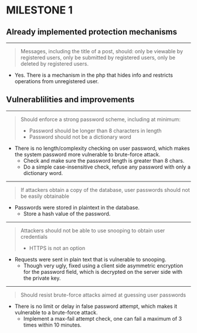 # MILESTONE 1

## Already implemented protection mechanisms
---

> Messages, including the title of a post, should: only be viewable by registered users, only be submitted by registered users, only be deleted by registered users.

* Yes. There is a mechanism in the php that hides info and restricts operations from unregistered user.

## Vulnerablilities and improvements

---
> Should enforce a strong password scheme, including at minimum:
> * Password should be longer than 8 characters in length
> * Password should not be a dictionary word

* There is no length/complexity checking on user password, which makes the system password more vulnerable to brute-force attack.
	* Check and make sure the password length is greater than 8 chars.
	* Do a simple case-insensitive check, refuse any password with only a dictionary word.
---
> If attackers obtain a copy of the database, user passwords should not be easily obtainable

* Passwords were stored in plaintext in the database.
	* Store a hash value of the password.
---
> Attackers should not be able to use snooping to obtain user credentials
>	* HTTPS is not an option

* Requests were sent in plain text that is vulnerable to snooping.
	* Though very ugly, fixed using a client side asymmetric encryption for the password field, which is decrypted on the server side with the private key.

---
> Should resist brute-force attacks aimed at guessing user passwords

* There is no limit or delay in false password attempt, which makes it vulnerable to a brute-force attack.
	* Implement a max-fail attempt check, one can fail a maximum of 3 times within 10 minutes.
